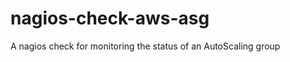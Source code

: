 nagios-check-aws-asg
====================

A nagios check for monitoring the status of an AutoScaling group
